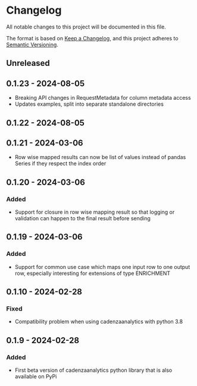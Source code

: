 # Changelog
All notable changes to this project will be documented in this file.

The format is based on [Keep a Changelog](https://keepachangelog.com/en/1.0.0/),
and this project adheres to [Semantic Versioning](https://semver.org/spec/v2.0.0.html).

## Unreleased

## 0.1.23 - 2024-08-05
- Breaking API changes in RequestMetadata for column metadata access
- Updates examples, split into separate standalone directories

## 0.1.22 - 2024-08-05

## 0.1.21 - 2024-03-06
- Row wise mapped results can now be list of values instead of pandas Series if they respect the index order

## 0.1.20 - 2024-03-06
### Added
- Support for closure in row wise mapping result so that logging or validation can happen to the final result before sending

## 0.1.19 - 2024-03-06
### Added
- Support for common use case which maps one input row to one output row, especially interesting for extensions of type ENRICHMENT

## 0.1.10 - 2024-02-28
### Fixed
- Compatibility problem when using cadenzaanalytics with python 3.8

## 0.1.9 - 2024-02-28
### Added
- First beta version of cadenzaanalytics python library that is also available on PyPi
